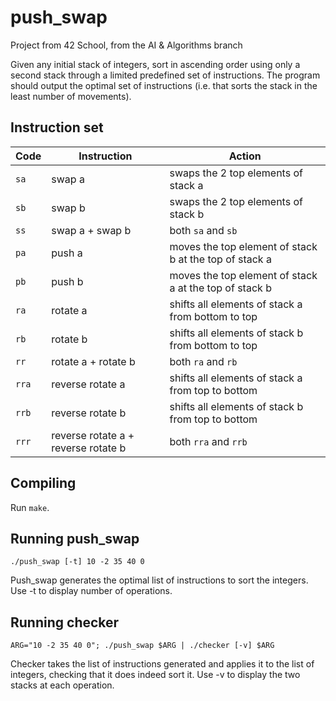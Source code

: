 # push_swap
Project from 42 School, from the AI & Algorithms branch

Given any initial stack of integers, sort in ascending order using only a second stack through a limited predefined set of instructions.
The program should output the optimal set of instructions (i.e. that sorts the stack in the least number of movements).

## Instruction set

Code	| Instruction			| Action
--------|-----------------------|----------------------------------------------
`sa`	| swap a				| swaps the 2 top elements of stack a
`sb`	| swap b				| swaps the 2 top elements of stack b
`ss`	| swap a + swap b		| both `sa` and `sb`
`pa`	| push a				| moves the top element of stack b at the top of stack a
`pb`	| push b				| moves the top element of stack a at the top of stack b
`ra`	| rotate a				| shifts all elements of stack a from bottom to top
`rb`	| rotate b				| shifts all elements of stack b from bottom to top
`rr`	| rotate a + rotate b	| both `ra` and `rb`
`rra`	| reverse rotate a		| shifts all elements of stack a from top to bottom
`rrb`	| reverse rotate b		| shifts all elements of stack b from top to bottom
`rrr`	| reverse rotate a + reverse rotate b	| both `rra` and `rrb`

## Compiling
Run `make`.

## Running push_swap
```
./push_swap [-t] 10 -2 35 40 0
```
Push_swap generates the optimal list of instructions to sort the integers. Use -t to display number of operations. 

## Running checker
```
ARG="10 -2 35 40 0"; ./push_swap $ARG | ./checker [-v] $ARG
```
Checker takes the list of instructions generated and applies it to the list of integers, checking that it does indeed sort it. Use -v to display the two stacks at each operation.

